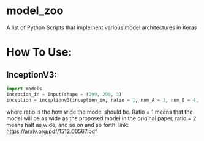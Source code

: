 # model_zoo
A list of Python Scripts that implement various model architectures in Keras

# How To Use:
## InceptionV3:
```python
import models
inception_in = Input(shape = (299, 299, 3)
inception = inceptionv3(inception_in, ratio = 1, num_A = 3, num_B = 4, num_C = 2, num_class = 1000, lr = 1e-5
```
where ratio is the how wide the model should be. Ratio = 1 means that the model will be as wide as the proposed model in the original paper, ratio = 2 means half as wide, and so on and so forth. 
link: https://arxiv.org/pdf/1512.00567.pdf
